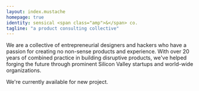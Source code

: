 ```yaml
---
layout: index.mustache
homepage: true
identity: sensical <span class="amp">&</span> co.
tagline: "a product consulting collective"
---
```


We are a collective of entrepreneurial designers and hackers who have a passion for creating no non-sense products and experience. With over 20 years of combined practice in building disruptive products, we've helped forging the future through prominent Silicon Valley startups and world-wide organizations.

We're currently available for new project.
